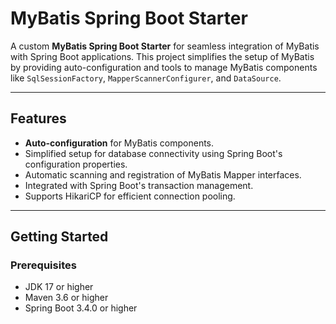 # MyBatis Spring Boot Starter

A custom **MyBatis Spring Boot Starter** for seamless integration of MyBatis with Spring Boot applications. This project simplifies the setup of MyBatis by providing auto-configuration and tools to manage MyBatis components like `SqlSessionFactory`, `MapperScannerConfigurer`, and `DataSource`.

------

## Features

- **Auto-configuration** for MyBatis components.
- Simplified setup for database connectivity using Spring Boot's configuration properties.
- Automatic scanning and registration of MyBatis Mapper interfaces.
- Integrated with Spring Boot's transaction management.
- Supports HikariCP for efficient connection pooling.

------

## Getting Started

### Prerequisites

- JDK 17 or higher
- Maven 3.6 or higher
- Spring Boot 3.4.0 or higher
